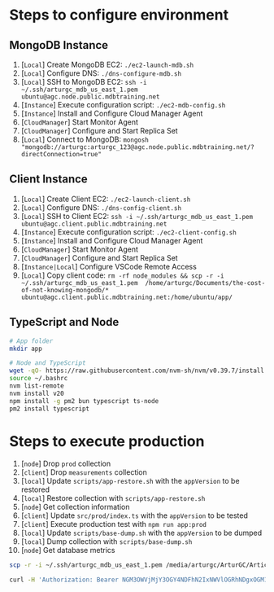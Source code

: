 # Steps to configure environment

## MongoDB Instance

1. [`Local`] Create MongoDB EC2: `./ec2-launch-mdb.sh`
1. [`Local`] Configure DNS: `./dns-configure-mdb.sh`
1. [`Local`] SSH to MongoDB EC2: `ssh -i ~/.ssh/arturgc_mdb_us_east_1.pem ubuntu@agc.node.public.mdbtraining.net`
1. [`Instance`] Execute configuration script: `./ec2-mdb-config.sh`
1. [`Instance`] Install and Configure Cloud Manager Agent
1. [`CloudManager`] Start Monitor Agent
1. [`CloudManager`] Configure and Start Replica Set
1. [`Local`] Connect to MongoDB: `mongosh "mongodb://arturgc:arturgc_123@agc.node.public.mdbtraining.net/?directConnection=true"`

## Client Instance

1. [`Local`] Create Client EC2: `./ec2-launch-client.sh`
1. [`Local`] Configure DNS: `./dns-config-client.sh`
1. [`Local`] SSH to Client EC2: `ssh -i ~/.ssh/arturgc_mdb_us_east_1.pem ubuntu@agc.client.public.mdbtraining.net`
1. [`Instance`] Execute configuration script: `./ec2-client-config.sh`
1. [`Instance`] Install and Configure Cloud Manager Agent
1. [`CloudManager`] Start Monitor Agent
1. [`CloudManager`] Configure and Start Replica Set
1. [`Instance|Local`] Configure VSCode Remote Access
1. [`Local`] Copy client code: `rm -rf node_modules && scp -r -i ~/.ssh/arturgc_mdb_us_east_1.pem  /home/arturgc/Documents/the-cost-of-not-knowing-mongodb/* ubuntu@agc.client.public.mdbtraining.net:/home/ubuntu/app/`

## TypeScript and Node

```bash
# App folder
mkdir app

# Node and TypeScript
wget -qO- https://raw.githubusercontent.com/nvm-sh/nvm/v0.39.7/install.sh | bash
source ~/.bashrc
nvm list-remote
nvm install v20
npm install -g pm2 bun typescript ts-node
pm2 install typescript
```

# Steps to execute production

1. [`node`] Drop `prod` collection
1. [`client`] Drop `measurements` collection
1. [`local`] Update `scripts/app-restore.sh` with the `appVersion` to be restored
1. [`local`] Restore collection with `scripts/app-restore.sh`
1. [`node`] Get collection information
1. [`client`] Update `src/prod/index.ts` with the `appVersion` to be tested
1. [`client`] Execute production test with `npm run app:prod`
1. [`local`] Update `scripts/base-dump.sh` with the `appVersion` to be dumped
1. [`local`] Dump collection with `scripts/base-dump.sh`
1. [`node`] Get database metrics

```bash
scp -r -i ~/.ssh/arturgc_mdb_us_east_1.pem /media/arturgc/ArturGC/Article/app_v5_v6.gzip ubuntu@agc.client.public.mdbtraining.net:/home/ubuntu/dumps/

curl -H 'Authorization: Bearer NGM3OWVjMjY3OGY4NDFhN2IxNWVlOGRhNDgxOGM1Njc=' https://restore-backup.us-east-1.mongodb.com/backup/restore/v3/pull/663a4573e1f7a66f13a4ac05/node-1715041380-663a4573e1f7a66f13a4ac05.tar.gz --output "bkp.tar.gz"
```
